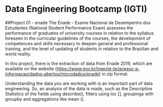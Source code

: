 # Data Engineering Bootcamp (IGTI)

##Project 01 - enade
The Enade - Exame Nacional de Desempenho dos Estudantes (National Student Performance Exam) assesses the performance of graduates of university courses in relation to the syllabus foreseen in the curricular guidelines of the courses, the development of competences and skills necessary to deepen general and professional training, and the level of updating of students in relation to the Brazilian and world reality.

In this project, there is the extraction of data from Enade 2019, which are available on the website (https://www.gov.br/inep/pt-br/acesso-a-informacao/dados-abertos/microdados/enade) in zip format.

Understanding the data you are working with is an important part of data engineering. So, an analysis of the data is made, such as the Descriptive Statistics of the fields using describe(), filters using loc [], groupings with groupby and aggregations like mean ().